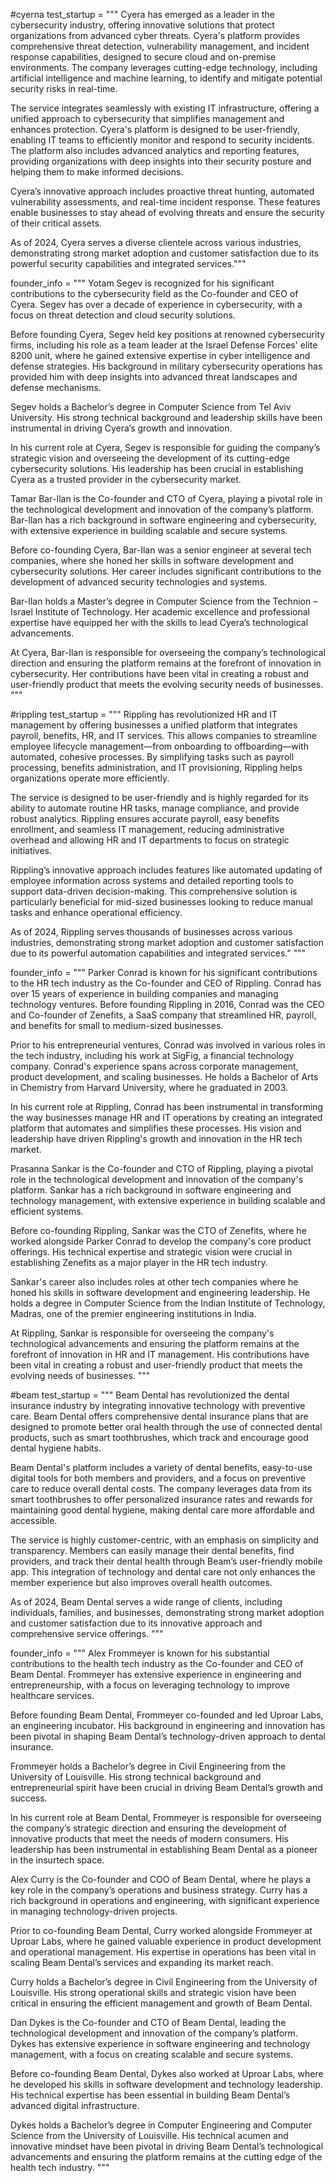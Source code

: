 #cyerna
test_startup = """
Cyera has emerged as a leader in the cybersecurity industry, offering innovative solutions that protect organizations from advanced cyber threats. Cyera's platform provides comprehensive threat detection, vulnerability management, and incident response capabilities, designed to secure cloud and on-premise environments. The company leverages cutting-edge technology, including artificial intelligence and machine learning, to identify and mitigate potential security risks in real-time.

The service integrates seamlessly with existing IT infrastructure, offering a unified approach to cybersecurity that simplifies management and enhances protection. Cyera's platform is designed to be user-friendly, enabling IT teams to efficiently monitor and respond to security incidents. The platform also includes advanced analytics and reporting features, providing organizations with deep insights into their security posture and helping them to make informed decisions.

Cyera’s innovative approach includes proactive threat hunting, automated vulnerability assessments, and real-time incident response. These features enable businesses to stay ahead of evolving threats and ensure the security of their critical assets.

As of 2024, Cyera serves a diverse clientele across various industries, demonstrating strong market adoption and customer satisfaction due to its powerful security capabilities and integrated services."""

founder_info = """
Yotam Segev is recognized for his significant contributions to the cybersecurity field as the Co-founder and CEO of Cyera. Segev has over a decade of experience in cybersecurity, with a focus on threat detection and cloud security solutions.

Before founding Cyera, Segev held key positions at renowned cybersecurity firms, including his role as a team leader at the Israel Defense Forces' elite 8200 unit, where he gained extensive expertise in cyber intelligence and defense strategies. His background in military cybersecurity operations has provided him with deep insights into advanced threat landscapes and defense mechanisms.

Segev holds a Bachelor’s degree in Computer Science from Tel Aviv University. His strong technical background and leadership skills have been instrumental in driving Cyera’s growth and innovation.

In his current role at Cyera, Segev is responsible for guiding the company’s strategic vision and overseeing the development of its cutting-edge cybersecurity solutions. His leadership has been crucial in establishing Cyera as a trusted provider in the cybersecurity market.

Tamar Bar-Ilan is the Co-founder and CTO of Cyera, playing a pivotal role in the technological development and innovation of the company’s platform. Bar-Ilan has a rich background in software engineering and cybersecurity, with extensive experience in building scalable and secure systems.

Before co-founding Cyera, Bar-Ilan was a senior engineer at several tech companies, where she honed her skills in software development and cybersecurity solutions. Her career includes significant contributions to the development of advanced security technologies and systems.

Bar-Ilan holds a Master’s degree in Computer Science from the Technion – Israel Institute of Technology. Her academic excellence and professional expertise have equipped her with the skills to lead Cyera’s technological advancements.

At Cyera, Bar-Ilan is responsible for overseeing the company’s technological direction and ensuring the platform remains at the forefront of innovation in cybersecurity. Her contributions have been vital in creating a robust and user-friendly product that meets the evolving security needs of businesses.
"""

#rippling
test_startup = """
Rippling has revolutionized HR and IT management by offering businesses a unified platform that integrates payroll, benefits, HR, and IT services. This allows companies to streamline employee lifecycle management—from onboarding to offboarding—with automated, cohesive processes. By simplifying tasks such as payroll processing, benefits administration, and IT provisioning, Rippling helps organizations operate more efficiently.

The service is designed to be user-friendly and is highly regarded for its ability to automate routine HR tasks, manage compliance, and provide robust analytics. Rippling ensures accurate payroll, easy benefits enrollment, and seamless IT management, reducing administrative overhead and allowing HR and IT departments to focus on strategic initiatives.

Rippling’s innovative approach includes features like automated updating of employee information across systems and detailed reporting tools to support data-driven decision-making. This comprehensive solution is particularly beneficial for mid-sized businesses looking to reduce manual tasks and enhance operational efficiency.

As of 2024, Rippling serves thousands of businesses across various industries, demonstrating strong market adoption and customer satisfaction due to its powerful automation capabilities and integrated services."
"""

founder_info = """
Parker Conrad is known for his significant contributions to the HR tech industry as the Co-founder and CEO of Rippling. Conrad has over 15 years of experience in building companies and managing technology ventures. Before founding Rippling in 2016, Conrad was the CEO and Co-founder of Zenefits, a SaaS company that streamlined HR, payroll, and benefits for small to medium-sized businesses.

Prior to his entrepreneurial ventures, Conrad was involved in various roles in the tech industry, including his work at SigFig, a financial technology company. Conrad's experience spans across corporate management, product development, and scaling businesses. He holds a Bachelor of Arts in Chemistry from Harvard University, where he graduated in 2003.

In his current role at Rippling, Conrad has been instrumental in transforming the way businesses manage HR and IT operations by creating an integrated platform that automates and simplifies these processes. His vision and leadership have driven Rippling's growth and innovation in the HR tech market.

Prasanna Sankar is the Co-founder and CTO of Rippling, playing a pivotal role in the technological development and innovation of the company's platform. Sankar has a rich background in software engineering and technology management, with extensive experience in building scalable and efficient systems.

Before co-founding Rippling, Sankar was the CTO of Zenefits, where he worked alongside Parker Conrad to develop the company's core product offerings. His technical expertise and strategic vision were crucial in establishing Zenefits as a major player in the HR tech industry.

Sankar's career also includes roles at other tech companies where he honed his skills in software development and engineering leadership. He holds a degree in Computer Science from the Indian Institute of Technology, Madras, one of the premier engineering institutions in India.

At Rippling, Sankar is responsible for overseeing the company's technological advancements and ensuring the platform remains at the forefront of innovation in HR and IT management. His contributions have been vital in creating a robust and user-friendly product that meets the evolving needs of businesses.
"""

#beam
test_startup = """
Beam Dental has revolutionized the dental insurance industry by integrating innovative technology with preventive care. Beam Dental offers comprehensive dental insurance plans that are designed to promote better oral health through the use of connected dental products, such as smart toothbrushes, which track and encourage good dental hygiene habits.

Beam Dental's platform includes a variety of dental benefits, easy-to-use digital tools for both members and providers, and a focus on preventive care to reduce overall dental costs. The company leverages data from its smart toothbrushes to offer personalized insurance rates and rewards for maintaining good dental hygiene, making dental care more affordable and accessible.

The service is highly customer-centric, with an emphasis on simplicity and transparency. Members can easily manage their dental benefits, find providers, and track their dental health through Beam’s user-friendly mobile app. This integration of technology and dental care not only enhances the member experience but also improves overall health outcomes.

As of 2024, Beam Dental serves a wide range of clients, including individuals, families, and businesses, demonstrating strong market adoption and customer satisfaction due to its innovative approach and comprehensive service offerings.
"""

founder_info = """
Alex Frommeyer is known for his substantial contributions to the health tech industry as the Co-founder and CEO of Beam Dental. Frommeyer has extensive experience in engineering and entrepreneurship, with a focus on leveraging technology to improve healthcare services.

Before founding Beam Dental, Frommeyer co-founded and led Uproar Labs, an engineering incubator. His background in engineering and innovation has been pivotal in shaping Beam Dental’s technology-driven approach to dental insurance.

Frommeyer holds a Bachelor’s degree in Civil Engineering from the University of Louisville. His strong technical background and entrepreneurial spirit have been crucial in driving Beam Dental’s growth and success.

In his current role at Beam Dental, Frommeyer is responsible for overseeing the company’s strategic direction and ensuring the development of innovative products that meet the needs of modern consumers. His leadership has been instrumental in establishing Beam Dental as a pioneer in the insurtech space.

Alex Curry is the Co-founder and COO of Beam Dental, where he plays a key role in the company’s operations and business strategy. Curry has a rich background in operations and engineering, with significant experience in managing technology-driven projects.

Prior to co-founding Beam Dental, Curry worked alongside Frommeyer at Uproar Labs, where he gained valuable experience in product development and operational management. His expertise in operations has been vital in scaling Beam Dental’s services and expanding its market reach.

Curry holds a Bachelor’s degree in Civil Engineering from the University of Louisville. His strong operational skills and strategic vision have been critical in ensuring the efficient management and growth of Beam Dental.

Dan Dykes is the Co-founder and CTO of Beam Dental, leading the technological development and innovation of the company’s platform. Dykes has extensive experience in software engineering and technology management, with a focus on creating scalable and secure systems.

Before co-founding Beam Dental, Dykes also worked at Uproar Labs, where he developed his skills in software development and technology leadership. His technical expertise has been essential in building Beam Dental’s advanced digital infrastructure.

Dykes holds a Bachelor’s degree in Computer Engineering and Computer Science from the University of Louisville. His technical acumen and innovative mindset have been pivotal in driving Beam Dental’s technological advancements and ensuring the platform remains at the cutting edge of the health tech industry.
"""